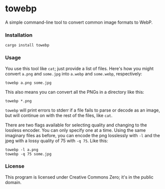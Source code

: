 # towebp

A simple command-line tool to convert common image formats to WebP.

### Installation
```
cargo install towebp
```

### Usage
You use this tool like `cat`; just provide a list of files. Here's how you might
convert `a.png` and `some.jpg` into `a.webp` and `some.webp`, respectively:
```
towebp a.png some.jpg
```

This also means you can convert all the PNGs in a directory like this:
```
towebp *.png
```

`towebp` will print errors to stderr if a file fails to parse or decode as an image,
but will continue on with the rest of the files, like `cat`.

There are two flags available for selecting quality and changing to the lossless
encoder. You can only specify one at a time. Using the same imaginary files as before,
you can encode the png losslessly with `-l` and the jpeg with a lossy quality of 75
with `-q 75`. Like this:
```
towebp -l a.png
towebp -q 75 some.jpg
```

### License
This program is licensed under Creative Commons Zero; it's in the public domain.
